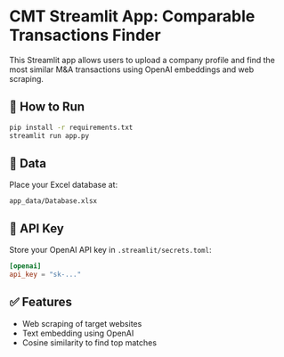 # CMT Streamlit App: Comparable Transactions Finder

This Streamlit app allows users to upload a company profile and find the most similar M&A transactions using OpenAI embeddings and web scraping.

## 🚀 How to Run

```bash
pip install -r requirements.txt
streamlit run app.py
```

## 📂 Data

Place your Excel database at:
```
app_data/Database.xlsx
```

## 🔐 API Key

Store your OpenAI API key in `.streamlit/secrets.toml`:

```toml
[openai]
api_key = "sk-..."
```

## ✅ Features

- Web scraping of target websites
- Text embedding using OpenAI
- Cosine similarity to find top matches
